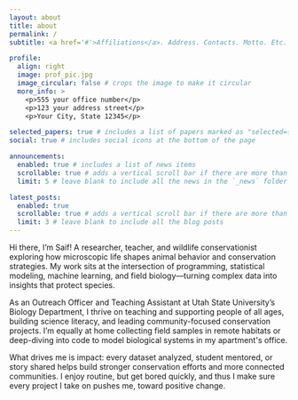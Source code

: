 ```yaml
---
layout: about
title: about
permalink: /
subtitle: <a href='#'>Affiliations</a>. Address. Contacts. Motto. Etc.

profile:
  align: right
  image: prof_pic.jpg
  image_circular: false # crops the image to make it circular
  more_info: >
    <p>555 your office number</p>
    <p>123 your address street</p>
    <p>Your City, State 12345</p>

selected_papers: true # includes a list of papers marked as "selected={true}"
social: true # includes social icons at the bottom of the page

announcements:
  enabled: true # includes a list of news items
  scrollable: true # adds a vertical scroll bar if there are more than 3 news items
  limit: 5 # leave blank to include all the news in the `_news` folder

latest_posts:
  enabled: true
  scrollable: true # adds a vertical scroll bar if there are more than 3 new posts items
  limit: 3 # leave blank to include all the blog posts
---
```


Hi there, I’m Saif! A researcher, teacher, and wildlife conservationist exploring how microscopic life shapes animal behavior and conservation strategies. My work sits at the intersection of programming, statistical modeling, machine learning, and field biology—turning complex data into insights that protect species.

As an Outreach Officer and Teaching Assistant at Utah State University’s Biology Department, I thrive on teaching and supporting people of all ages, building science literacy, and leading community-focused conservation projects. I’m equally at home collecting field samples in remote habitats or deep-diving into code to model biological systems in my apartment's office.

What drives me is impact: every dataset analyzed, student mentored, or story shared helps build stronger conservation efforts and more connected communities. I enjoy routine, but get bored quickly, and thus I make sure every project I take on pushes me, toward positive change.
